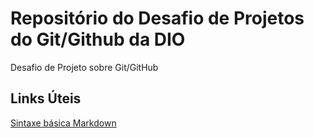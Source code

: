 # Repositório do Desafio de Projetos do Git/Github da DIO
Desafio de Projeto sobre Git/GitHub

## Links Úteis
[Sintaxe básica Markdown](https://www.markdownguide.org/)
